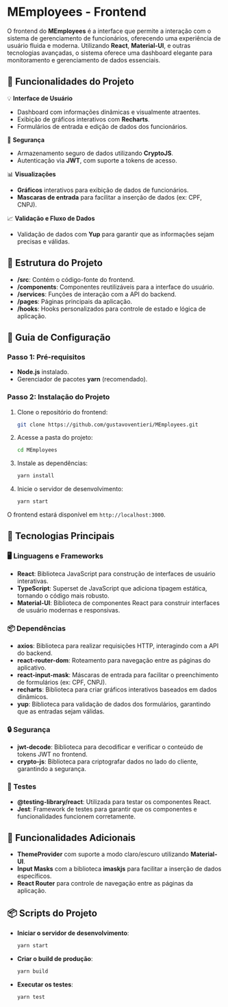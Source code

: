 # **MEmployees - Frontend**  

O frontend do **MEmployees** é a interface que permite a interação com o sistema de gerenciamento de funcionários, oferecendo uma experiência de usuário fluida e moderna. Utilizando **React**, **Material-UI**, e outras tecnologias avançadas, o sistema oferece uma dashboard elegante para monitoramento e gerenciamento de dados essenciais.


## **📌 Funcionalidades do Projeto**

💡 **Interface de Usuário**
- Dashboard com informações dinâmicas e visualmente atraentes.
- Exibição de gráficos interativos com **Recharts**.
- Formulários de entrada e edição de dados dos funcionários.

🔐 **Segurança**
- Armazenamento seguro de dados utilizando **CryptoJS**.
- Autenticação via **JWT**, com suporte a tokens de acesso.

📊 **Visualizações**
- **Gráficos** interativos para exibição de dados de funcionários.
- **Mascaras de entrada** para facilitar a inserção de dados (ex: CPF, CNPJ).
  
📈 **Validação e Fluxo de Dados**
- Validação de dados com **Yup** para garantir que as informações sejam precisas e válidas.


## **📂 Estrutura do Projeto**

- **/src**: Contém o código-fonte do frontend.
- **/components**: Componentes reutilizáveis para a interface do usuário.
- **/services**: Funções de interação com a API do backend.
- **/pages**: Páginas principais da aplicação.
- **/hooks**: Hooks personalizados para controle de estado e lógica de aplicação.


## **🚀 Guia de Configuração**

### **Passo 1: Pré-requisitos**
- **Node.js** instalado.  
- Gerenciador de pacotes **yarn** (recomendado).  

### **Passo 2: Instalação do Projeto**

1. Clone o repositório do frontend:
   ```bash
   git clone https://github.com/gustavoventieri/MEmployees.git
   ```

2. Acesse a pasta do projeto:
   ```bash
   cd MEmployees
   ```

3. Instale as dependências:
   ```bash
   yarn install
   ```

4. Inicie o servidor de desenvolvimento:
   ```bash
   yarn start
   ```

O frontend estará disponível em `http://localhost:3000`.



## **🔧 Tecnologias Principais**

### **🖥️ Linguagens e Frameworks**
- **React**: Biblioteca JavaScript para construção de interfaces de usuário interativas.
- **TypeScript**: Superset de JavaScript que adiciona tipagem estática, tornando o código mais robusto.
- **Material-UI**: Biblioteca de componentes React para construir interfaces de usuário modernas e responsivas.

### **📦 Dependências**
- **axios**: Biblioteca para realizar requisições HTTP, interagindo com a API do backend.
- **react-router-dom**: Roteamento para navegação entre as páginas do aplicativo.
- **react-input-mask**: Máscaras de entrada para facilitar o preenchimento de formulários (ex: CPF, CNPJ).
- **recharts**: Biblioteca para criar gráficos interativos baseados em dados dinâmicos.
- **yup**: Biblioteca para validação de dados dos formulários, garantindo que as entradas sejam válidas.

### **🔒 Segurança**
- **jwt-decode**: Biblioteca para decodificar e verificar o conteúdo de tokens JWT no frontend.
- **crypto-js**: Biblioteca para criptografar dados no lado do cliente, garantindo a segurança.

### **🧪 Testes**
- **@testing-library/react**: Utilizada para testar os componentes React.
- **Jest**: Framework de testes para garantir que os componentes e funcionalidades funcionem corretamente.
  


## **🎯 Funcionalidades Adicionais**
- **ThemeProvider** com suporte a modo claro/escuro utilizando **Material-UI**.
- **Input Masks** com a biblioteca **imaskjs** para facilitar a inserção de dados específicos.
- **React Router** para controle de navegação entre as páginas da aplicação.
  

## **📦 Scripts do Projeto**

- **Iniciar o servidor de desenvolvimento**:  
  ```bash
  yarn start
  ```

- **Criar o build de produção**:  
  ```bash
  yarn build
  ```

- **Executar os testes**:  
  ```bash
  yarn test
  ```



